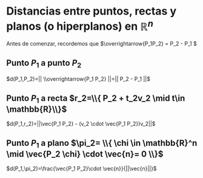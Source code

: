 # Distancias entre puntos, rectas y planos (o hiperplanos) en $\mathbb{R}^n$ 

Antes de comenzar, recordemos que $\overrightarrow{P_1P_2} = P_2 - P_1 $
 

## Punto $P_1$ a punto $P_2$

$d(P_1,P_2)=|| \\overrightarrow{P_1 P_2} ||=|| P_2 - P_1 ||$

## Punto $P_1$ a recta $r_2=\\{ P_2 + t_2v_2 \mid t\in \mathbb{R}\\}$ 

$d(P_1,r_2)=||\vec{P_1 P_2} - (v_2 \cdot \vec{P_1 P_2})v_2||$ 

## Punto $P_1$ a plano $\pi_2= \\{ \chi \in \mathbb{R}^n \mid \vec{P_2 \chi} \cdot \vec{n}= 0 \\}$ 

$d(P_1,\pi_2)=\frac{\vec{P_1 P_2}\cdot \vec{n}}{||\vec{n}||}$









